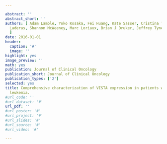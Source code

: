 ```yaml
---

abstract: ''
abstract_short: ''
authors: [ Adam Lamble, Yoko Kosaka, Fei Huang, Kate Sasser, Cristina Tognon, Ted
  Laderas, Shannon McWeeney, Marc Loriaux, Brian J Druker, Jeffrey Tyner, Evan Lind
  ]
date: 2016-01-01
header:
  caption: '#'
  image: ''
highlight: yes
image_preview: ''
math: yes
publication: Journal of Clinical Oncology
publication_short: Journal of Clinical Oncology
publication_types: ['2']
selected: yes
title: Comprehensive characterization of VISTA expression in patients with acute myeloid
  leukemia.
#url_code: ''
#url_dataset: '#'
url_pdf: ''
#url_poster: '#'
#url_project: '#'
#url_slides: '#'
#url_source: '#'
#url_video: '#'

---
```

